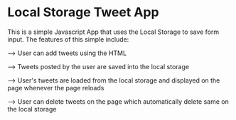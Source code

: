 # Local Storage Tweet App
This is a simple Javascript App that uses the Local Storage to save form input. 
The features of this simple include:



--> User can add tweets using the HTML

--> Tweets posted by the user are saved into the local storage

--> User's tweets are loaded from the local storage and displayed on the page whenever the page reloads

--> User can delete tweets on the page which automatically delete same on the local storage 
